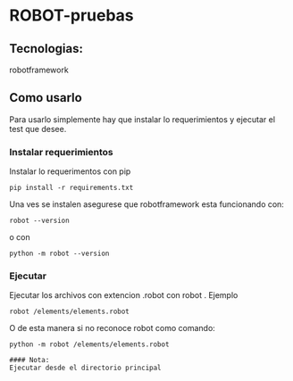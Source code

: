 # ROBOT-pruebas

## Tecnologias:
robotframework

## Como usarlo
Para usarlo simplemente hay que instalar lo requerimientos y ejecutar el test que desee.

### Instalar requerimientos
Instalar lo requerimentos con pip

```
pip install -r requirements.txt
```

Una ves se instalen asegurese que robotframework esta funcionando con:

```
robot --version
```

o con 
```
python -m robot --version
```

### Ejecutar 
Ejecutar los archivos con extencion .robot con robot <nombre del archivo>. Ejemplo
```
robot /elements/elements.robot
```

O de esta manera si no reconoce robot como comando:
```
python -m robot /elements/elements.robot

#### Nota:
Ejecutar desde el directorio principal
```
